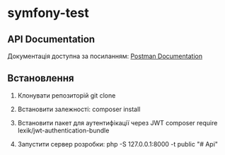 # symfony-test

## API Documentation

Документація доступна за посиланням: [Postman Documentation](https://documenter.getpostman.com/view/41765655/2sAYX6ph9T)

## Встановлення

1.  Клонувати репозиторій
    git clone <repo-url>

2.  Встановити залежності:
    composer install

3.  Встановити пакет для аутентифікації через JWT
    composer require lexik/jwt-authentication-bundle

4.  Запустити сервер розробки:
    php -S 127.0.0.1:8000 -t public
"# Api" 
